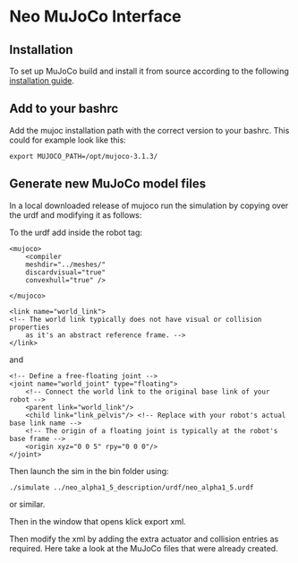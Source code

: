 # Neo MuJoCo Interface

## Installation

To set up MuJoCo build and install it from source according to the following [installation guide](https://mujoco.readthedocs.io/en/latest/programming/#building-mujoco-from-source).

## Add to your bashrc

Add the mujoc installation path with the correct version to your bashrc. 
This could for example look like this: 
```
export MUJOCO_PATH=/opt/mujoco-3.1.3/
```


## Generate new MuJoCo model files

In a local downloaded release of mujoco run the simulation by copying over the urdf and modifying it as follows:

To the urdf add inside the robot tag: 

```
<mujoco>
    <compiler 
    meshdir="../meshes/" 
    discardvisual="true"
    convexhull="true" />

</mujoco>

<link name="world_link">
<!-- The world link typically does not have visual or collision properties 
    as it's an abstract reference frame. -->
</link>
```

and 

```
<!-- Define a free-floating joint -->
<joint name="world_joint" type="floating">
    <!-- Connect the world link to the original base link of your robot -->
    <parent link="world_link"/>
    <child link="link_pelvis"/> <!-- Replace with your robot's actual base link name -->
    <!-- The origin of a floating joint is typically at the robot's base frame -->
    <origin xyz="0 0 5" rpy="0 0 0"/>
</joint>
```

Then launch the sim in the bin folder using: 

```
./simulate ../neo_alpha1_5_description/urdf/neo_alpha1_5.urdf
```

or similar. 

Then in the window that opens klick export xml. 

Then modify the xml by adding the extra actuator and collision entries as required. Here take a look at the MuJoCo files that were already created. 